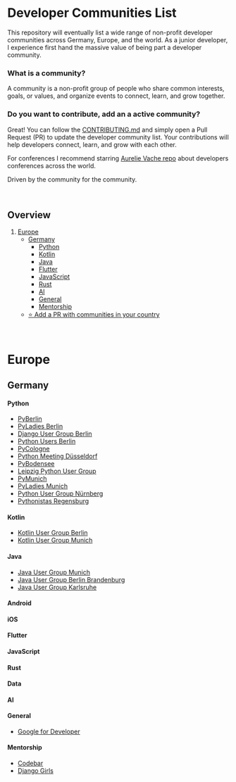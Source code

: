 # Developer Communities List
This repository will eventually list a wide range of non-profit developer communities across Germany, Europe, and the world. As a junior developer, I experience first hand the massive value of being part a developer community. 

### What is a community? 

A community is a non-profit group of people who share common interests, goals, or values, and organize events to connect, learn, and grow together.

### Do you want to contribute, add an a active community? 

Great! You can follow the [CONTRIBUTING.md]() and simply open a Pull Request (PR) to update the developer community list. Your contributions will help developers connect, learn, and grow with each other.

For conferences I recommend starring [Aurelie Vache repo](https://github.com/scraly/developers-conferences-agenda) about developers conferences across the world. 

Driven by the community for the community. 

<p>&nbsp;</p>

## Overview
1. [Europe](#setting-up-local-development-environment)
	* [Germany](#germany)
    	+ [Python](#python)
		+ [Kotlin](#kotlin)
		+ [Java](#java)
		+ [Flutter](#flutter)
		+ [JavaScript](#javascript)
		+ [Rust](#rust)
		+ [AI](#ai)
		+ [General](#general)
		+ [Mentorship](#mentorship)
	* [⭐️ Add a PR with communities in your country](#add-a-pr-with-communities-in-your-country)
	

<p>&nbsp;</p>

# Europe

## Germany

#### Python 
* [PyBerlin](https://www.meetup.com/pyberlin/)
* [PyLadies Berlin](https://www.meetup.com/de-DE/pyladies-berlin/)
* [Django User Group Berlin](https://www.meetup.com/de-DE/django-user-group-berlin/)
* [Python Users Berlin](https://www.meetup.com/python-users-berlin-pub/)
* [PyCologne](https://www.meetup.com/de-DE/pycologne/)
* [Python Meeting Düsseldorf](https://www.pyddf.de)
* [PyBodensee](https://pybodensee.com)
* [Leipzig Python User Group](https://lpug.github.io)
* [PyMunich](https://www.meetup.com/de-DE/pymunich/)
* [PyLadies Munich](https://www.meetup.com/de-DE/pyladiesmunich/)
* [Python User Group Nürnberg](https://www.meetup.com/de-DE/python-user-group-nuremberg/)
* [Pythonistas Regensburg](https://www.linkedin.com/groups/14466763/)

#### Kotlin
* [Kotlin User Group Berlin](https://www.meetup.com/de-DE/kotlin-berlin/)
* [Kotlin User Group Munich](https://www.meetup.com/de-DE/kotlin-user-group-munich/)

#### Java
* [Java User Group Munich](https://www.meetup.com/java-user-group-munchen-jugm/)
* [Java User Group Berlin Brandenburg](https://www.meetup.com/jug-bb/)
* [Java User Group Karlsruhe](https://www.meetup.com/java-user-group-karlsruhe/)

#### Android 
#### iOS
#### Flutter
#### JavaScript
#### Rust
#### Data
#### AI
#### General
* [Google for Developer](https://gdg.community.dev/gdg-berlin/)
#### Mentorship
* [Codebar](https://codebar.io/events)
* [Django Girls](https://djangogirls.org/en/)






